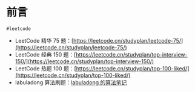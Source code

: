 
# 前言


`#leetcode` 

- LeetCode 精华 75 题：[https://leetcode.cn/studyplan/leetcode-75/](https://leetcode.cn/studyplan/leetcode-75/)
- LeetCode 经典 150 题：[https://leetcode.cn/studyplan/top-interview-150/](https://leetcode.cn/studyplan/top-interview-150/)
- LeetCode 热题 100 题：[https://leetcode.cn/studyplan/top-100-liked/](https://leetcode.cn/studyplan/top-100-liked/)
- labuladong 算法刷题：[labuladong 的算法笔记](https://labuladong.online/algo/)

 